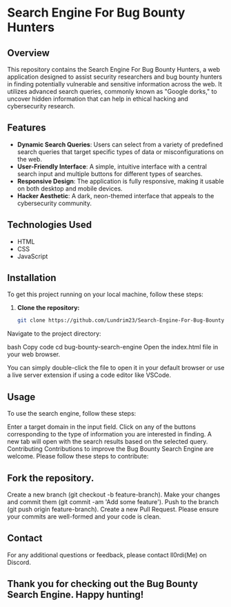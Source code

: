 # Search Engine For Bug Bounty Hunters

## Overview
This repository contains the Search Engine For Bug Bounty Hunters, a web application designed to assist security researchers and bug bounty hunters in finding potentially vulnerable and sensitive information across the web. It utilizes advanced search queries, commonly known as "Google dorks," to uncover hidden information that can help in ethical hacking and cybersecurity research.

## Features
- **Dynamic Search Queries**: Users can select from a variety of predefined search queries that target specific types of data or misconfigurations on the web.
- **User-Friendly Interface**: A simple, intuitive interface with a central search input and multiple buttons for different types of searches.
- **Responsive Design**: The application is fully responsive, making it usable on both desktop and mobile devices.
- **Hacker Aesthetic**: A dark, neon-themed interface that appeals to the cybersecurity community.

## Technologies Used
- HTML
- CSS
- JavaScript

## Installation

To get this project running on your local machine, follow these steps:

1. **Clone the repository:**

   ```bash
   git clone https://github.com/Lundrim23/Search-Engine-For-Bug-Bounty-Hunters.git
Navigate to the project directory:

bash
Copy code
cd bug-bounty-search-engine
Open the index.html file in your web browser.

You can simply double-click the file to open it in your default browser or use a live server extension if using a code editor like VSCode.

## Usage
To use the search engine, follow these steps:

Enter a target domain in the input field.
Click on any of the buttons corresponding to the type of information you are interested in finding.
A new tab will open with the search results based on the selected query.
Contributing
Contributions to improve the Bug Bounty Search Engine are welcome. Please follow these steps to contribute:

## Fork the repository.
Create a new branch (git checkout -b feature-branch).
Make your changes and commit them (git commit -am 'Add some feature').
Push to the branch (git push origin feature-branch).
Create a new Pull Request.
Please ensure your commits are well-formed and your code is clean.

## Contact
For any additional questions or feedback, please contact ll0rdi(Me) on Discord.

## Thank you for checking out the Bug Bounty Search Engine. Happy hunting!

